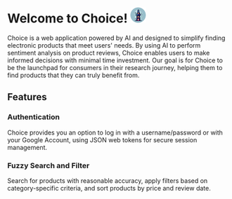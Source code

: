 # Welcome to Choice! <img src="public/wiz1.svg" width="35rem" height="35rem">

Choice is a web application powered by AI and designed to simplify finding electronic products that meet users' needs. By using AI to perform sentiment analysis on product reviews, Choice enables users to make informed decisions with minimal time investment. Our goal is for Choice to be the launchpad for consumers in their research journey, helping them to find products that they can truly benefit from. 

## Features
### Authentication
Choice provides you an option to log in with a username/password or with your Google Account, using JSON web tokens for secure session management.
### Fuzzy Search and Filter
Search for products with reasonable accuracy, apply filters based on category-specific criteria, and sort products by price and review date.
